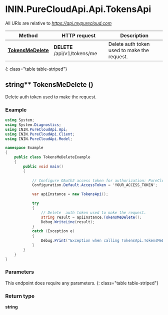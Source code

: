 # ININ.PureCloudApi.Api.TokensApi

All URIs are relative to *https://api.mypurecloud.com*

| Method | HTTP request | Description |
| ------------- | ------------- | ------------- |
| [**TokensMeDelete**](TokensApi.md#tokensmedelete) | **DELETE** /api/v1/tokens/me | Delete  auth token used to make the request. |
{: class="table table-striped"}

<a name="TokensMeDelete"></a>
## string** TokensMeDelete ()

Delete  auth token used to make the request.



### Example
```csharp
using System;
using System.Diagnostics;
using ININ.PureCloudApi.Api;
using ININ.PureCloudApi.Client;
using ININ.PureCloudApi.Model;

namespace Example
{
    public class TokensMeDeleteExample
    {
        public void main()
        {
            
            // Configure OAuth2 access token for authorization: PureCloud Auth
            Configuration.Default.AccessToken = 'YOUR_ACCESS_TOKEN';

            var apiInstance = new TokensApi();

            try
            {
                // Delete  auth token used to make the request.
                string result = apiInstance.TokensMeDelete();
                Debug.WriteLine(result);
            }
            catch (Exception e)
            {
                Debug.Print("Exception when calling TokensApi.TokensMeDelete: " + e.Message );
            }
        }
    }
}
```

### Parameters
This endpoint does require any parameters.
{: class="table table-striped"}

### Return type

**string**

